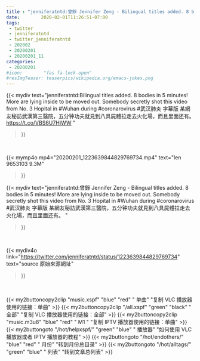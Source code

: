 ```yaml
---
title : "jenniferatntd:曾錚 Jennifer Zeng - Bilingual titles added. 8 bodies in 5 minutes! More are lying inside to be moved out. Somebody secretly shot this video from No. 3 Hopital in #Wuhan during #coronarovirus #武汉肺炎  字幕版 某網友秘訪武漢第三醫院，五分钟功夫就見到八具屍體拉走去火化場，而且里面还有。 "
date:        2020-02-01T11:26:51-07:00
tags:
 - twitter
 - jenniferatntd
 - twitter_jenniferatntd
 - 202002
 - 20200201
 - 20200201_11
categories:
 - 20200201
#icon:        "fas fa-lock-open"
#resImgTeaser: teaserpics/wikipedia.org/emacs-jokes.png
---
```


{{< mydiv text="jenniferatntd:Bilingual titles added. 8 bodies in 5 minutes! More are lying inside to be moved out. Somebody secretly shot this video from No. 3 Hopital in #Wuhan during #coronarovirus #武汉肺炎  字幕版 某網友秘訪武漢第三醫院，五分钟功夫就見到八具屍體拉走去火化場，而且里面还有。 https://t.co/VBS6U7HIWW "
>}}
<br>


{{< mymp4o mp4="20200201_1223639844829769734.mp4"
text="len 9653103    9.3M"
>}}


{{< mydiv text="jenniferatntd:曾錚 Jennifer Zeng - Bilingual titles added. 8 bodies in 5 minutes! More are lying inside to be moved out. Somebody secretly shot this video from No. 3 Hopital in #Wuhan during #coronarovirus #武汉肺炎  字幕版 某網友秘訪武漢第三醫院，五分钟功夫就見到八具屍體拉走去火化場，而且里面还有。 "
>}}
<br>

{{< mydiv4o link="https://twitter.com/jenniferatntd/status/1223639844829769734"
text="source 原始來源網址"
>}}


<br>



{{< my2buttoncopy2clip "music.xspf"        "blue"   "red"    " 单曲"  "复制 VLC 播放器使用的链接：单曲" >}} {{< my2buttoncopy2clip "/all.xspf"         "green"  "black"  " 全部"  "复制 VLC 播放器使用的链接：全部" >}} {{< my2buttoncopy2clip "music.m3u8"        "blue"   "red"    " M1 "    "复制 IPTV 播放器使用的链接：单曲" >}} {{< my2buttongoto      "/hot/helpxspf/"    "green"  "blue"   " 播放器" "如何使用 VLC 播放器或者 IPTV 播放器的教程" >}} {{< my2buttongoto      "/hot/endothers/"   "blue"   "red"    " 月份"   "转到月份总目录" >}} {{< my2buttongoto      "/hot/alltags/"     "green"  "blue"   " 列表"   "转到文章总列表" >}} 
